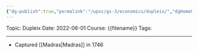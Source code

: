 ```yaml
---
{"dg-publish":true,"permalink":"/upsc/gs-3/economics/dupleix/","dgHomeLink":true,"dgPassFrontmatter":false}
---
```


Topic: Dupleix
Date: 2022-06-01
Course: {{filename}}
Tags: 

---



- Captured [[Madras|Madras]] in 1746

